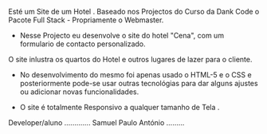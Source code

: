 Esté um Site de um Hotel . Baseado nos Projectos do Curso da Dank Code
o Pacote Full Stack - Propriamente o Webmaster. 

- Nesse Projecto eu desenvolve  o site do hotel  "Cena", com um formulario de contacto personalizado. 

O site   inlustra os quartos do Hotel e outros lugares de lazer para o cliente.

- No desenvolvimento do mesmo foi apenas usado o HTML-5 e o CSS e posteriormente pode-se usar outras tecnológias para dar 
alguns ajustes ou adicionar novas funcionalidades.

- O site é totalmente Responsivo  a qualquer tamanho  de Tela .

Developer/aluno  ............. Samuel Paulo António .........